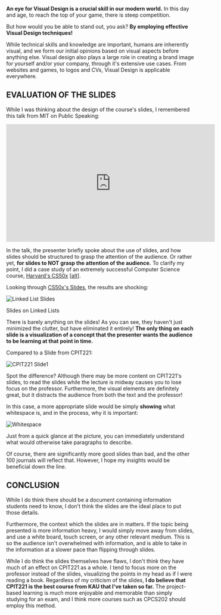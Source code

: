 **An eye for Visual Design is a crucial skill in our modern world.** In this day and age, to reach the top of your game, there is steep competition.

But how would you be able to stand out, you ask? **By employing effective Visual Design techniques!**

While technical skills and knowledge are important, humans are inherently visual, and we form our initial opinions based on visual aspects before anything else. Visual design also plays a large role in creating a brand image for yourself and/or your company, through it's extensive use cases. From websites and games, to logos and CVs, Visual Design is applicable everywhere.

## EVALUATION OF THE SLIDES

While I was thinking about the design of the course's slides, I remembered this talk from MIT on Public Speaking:

<iframe width="560" height="315" src="https://www.youtube.com/embed/Unzc731iCUY" frameborder="0" allow="accelerometer; autoplay; clipboard-write; encrypted-media; gyroscope; picture-in-picture" allowfullscreen></iframe>

In the talk, the presenter briefly spoke about the use of slides, and how slides should be structured to grasp the attention of the audience. Or rather yet, **for slides to NOT grasp the attention of the audience.** To clarify my point, I did a case study of an extremely successful Computer Science course, [Harvard's CS50x](https://www.edx.org/course/cs50s-introduction-to-computer-science) [[alt](https://cs50.harvard.edu/x/2020/)].

Looking through [CS50x's Slides](https://docs.google.com/presentation/d/1KMzq3bLe7g_O4JVYZ0lxuxHjShnIk54beO84-chYTig/edit), the results are shocking:


![Linked List Slides](https://i.imgur.com/nnQ01gS.jpg)

Slides on Linked Lists



There is barely anything on the slides! As you can see, they haven't just minimized the clutter, but have eliminated it entirely! **The only thing on each slide is a visualization of a concept that the presenter wants the audience to be learning at that point in time.**


Compared to a Slide from CPIT221:

![CPIT221 Slide1](https://i.imgur.com/3e1rubT.png)


Spot the difference? Although there may be more content on CPIT221's slides, to read the slides while the lecture is midway causes you to lose focus on the professor. Furthermore, the visual elements are definitely great, but it distracts the audience from both the text and the professor!

In this case, a more appropriate slide would be simply **showing** what whitespace is, and in the process, why it is important:

![Whitespace](https://milq.github.io/white-space/white-space.png)


Just from a quick glance at the picture, you can immediately understand what would otherwise take paragraphs to describe.

Of course, there are significantly more good slides than bad, and the other 100 journals will reflect that. However, I hope my insights would be beneficial down the line.




## CONCLUSION

While I do think there should be a document containing information students need to know, I don't think the slides are the ideal place to put those details.

Furthermore, the context which the slides are in matters. If the topic being presented is more information heavy, I would simply move away from slides, and use a white board, touch screen, or any other relevant medium. This is so the audience isn't overwhelmed with information, and is able to take in the information at a slower pace than flipping through slides.

While I do think the slides themselves have flaws, I don't think they have much of an effect on CPIT221 as a whole. I tend to focus more on the professor instead of the slides, visualizing the points in my head as if I were reading a book. Regardless of my criticism of the slides, **I do believe that CPIT221 is the best course from KAU that I've taken so far.** The project-based learning is much more enjoyable and memorable than simply studying for an exam, and I think more courses such as CPCS202 should employ this method.
